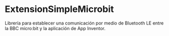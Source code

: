 # ExtensionSimpleMicrobit
 Librería para establecer una comunicación por medio de Bluetooth LE entre la BBC micro:bit y la aplicación de App Inventor.
